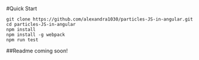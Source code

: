 #Quick Start
```
git clone https://github.com/alexandra1030/particles-JS-in-angular.git
cd particles-JS-in-angular
npm install
npm install -g webpack
npm run test
```
##Readme coming soon!
